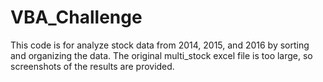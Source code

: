 # VBA_Challenge

This code is for analyze stock data from 2014, 2015, and 2016 by sorting and organizing the data. The original multi_stock excel file is too large, so screenshots of the results are provided.
